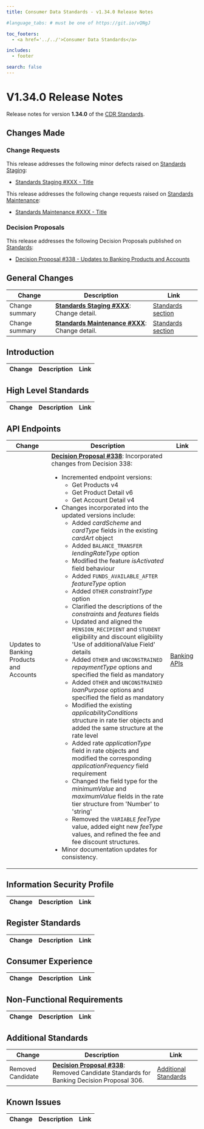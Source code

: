 ```yaml
---
title: Consumer Data Standards - v1.34.0 Release Notes

#language_tabs: # must be one of https://git.io/vQNgJ

toc_footers:
  - <a href='../../'>Consumer Data Standards</a>

includes:
  - footer

search: false
---
```


# V1.34.0 Release Notes
Release notes for version **1.34.0** of the [CDR Standards](../../).

## Changes Made
### Change Requests

This release addresses the following minor defects raised on [Standards Staging](https://github.com/ConsumerDataStandardsAustralia/standards-staging/issues):

- [Standards Staging #XXX - Title](https://github.com/ConsumerDataStandardsAustralia/standards-staging/issues/XXX)

This release addresses the following change requests raised on [Standards Maintenance](https://github.com/ConsumerDataStandardsAustralia/standards-maintenance/issues):

- [Standards Maintenance #XXX - Title](https://github.com/ConsumerDataStandardsAustralia/standards-maintenance/issues/XXX)


### Decision Proposals
This release addresses the following Decision Proposals published on [Standards](https://github.com/ConsumerDataStandardsAustralia/standards/issues):

- [Decision Proposal #338 - Updates to Banking Products and Accounts](https://github.com/ConsumerDataStandardsAustralia/standards/issues/338)


## General Changes
|Change|Description|Link|
|------|-----------|----|
| Change summary | [**Standards Staging #XXX**](https://github.com/ConsumerDataStandardsAustralia/standards-staging/issues/XXX): Change detail. | [Standards section](../../#section)
| Change summary | [**Standards Maintenance #XXX**](https://github.com/ConsumerDataStandardsAustralia/standards-maintenance/issues/XXX): Change detail. | [Standards section](../../#section)


## Introduction
|Change|Description|Link|
|------|-----------|----|


## High Level Standards
|Change|Description|Link|
|------|-----------|----|


## API Endpoints
|Change|Description|Link|
|------|-----------|----|
| Updates to Banking Products and Accounts | [**Decision Proposal #338**](https://github.com/ConsumerDataStandardsAustralia/standards/issues/338): Incorporated changes from Decision 338:<ul><li>Incremented endpoint versions:<ul><li>Get Products v4</li><li>Get Product Detail v6</li><li>Get Account Detail v4</li></ul></li><li>Changes incorporated into the updated versions include:<ul><li>Added _cardScheme_ and _cardType_ fields in the existing _cardArt_ object</li><li>Added `BALANCE_TRANSFER` _lendingRateType_ option</li><li>Modified the feature _isActivated_ field behaviour</li><li>Added `FUNDS_AVAILABLE_AFTER` _featureType_ option</li><li>Added `OTHER` _constraintType_ option</li><li>Clarified the descriptions of the _constraints_ and _features_ fields</li><li>Updated and aligned the `PENSION_RECIPIENT` and `STUDENT` eligibility and discount eligibility 'Use of additionalValue Field' details</li><li>Added `OTHER` and `UNCONSTRAINED` _repaymentType_ options and specified the field as mandatory</li><li>Added `OTHER` and `UNCONSTRAINED` _loanPurpose_ options and specified the field as mandatory</li><li>Modified the existing _applicabilityConditions_ structure in rate tier objects and added the same structure at the rate level</li><li>Added rate _applicationType_ field in rate objects and modified the corresponding _applicationFrequency_ field requirement</li><li>Changed the field type for the _minimumValue_ and _maximumValue_ fields in the rate tier structure from 'Number' to 'string'</li><li>Removed the `VARIABLE` _feeType_ value, added eight new _feeType_ values, and refined the fee and fee discount structures.</li></ul></li><li>Minor documentation updates for consistency.</li></ul> | [Banking APIs](../../#banking-apis)


## Information Security Profile
|Change|Description|Link|
|------|-----------|----|


## Register Standards
|Change|Description|Link|
|------|-----------|----|


## Consumer Experience
|Change|Description|Link|
|------|-----------|----|


## Non-Functional Requirements
|Change|Description|Link|
|------|-----------|----|


## Additional Standards
|Change|Description|Link|
|------|-----------|----|
| Removed Candidate | [**Decision Proposal #338**](https://github.com/ConsumerDataStandardsAustralia/standards/issues/338): Removed Candidate Standards for Banking Decision Proposal 306. | [Additional Standards](../../#additional-standards)


## Known Issues
|Change|Description|Link|
|------|-----------|----|

